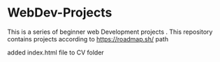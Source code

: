 # WebDev-Projects
This is a series of beginner web Development  projects .
This repository contains projects according to https://roadmap.sh/ path

added index.html file to CV folder
